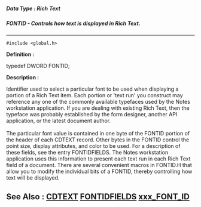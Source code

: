 ##### Data Type : Rich Text
##### FONTID - Controls how text is displayed in Rich Text.
---
```
#include <global.h>
```

**Definition :**

typedef DWORD FONTID;

**Description :**

Identifier used to select a particular font to be used when displaying a portion of a Rich Text item.  Each portion or 'text run' you construct may reference any one of the commonly available typefaces used by the Notes workstation application.  If you are dealing with existing Rich Text, then the typeface was probably established by the form designer, another API application, or the latest document author.  <br>
<br>
The particular font value is contained in one byte of the FONTID portion of the header of each CDTEXT record.  Other bytes in the FONTID control the point size, display attributes, and color to be used.  For a description of these fields, see the entry FONTIDFIELDS.  The Notes workstation application uses this information to present each text run in each Rich Text field of a document.  There are several convenient macros in FONTID.H that allow you to modify the individual bits of a FONTID, thereby controlling how text will be displayed.


**See Also :**
[CDTEXT](/domino-c-api-docs/reference/Data/CDTEXT)
[FONTIDFIELDS](/domino-c-api-docs/reference/Data/FONTIDFIELDS)
[xxx_FONT_ID](/domino-c-api-docs/reference/Symb/xxx_FONT_ID)
---
